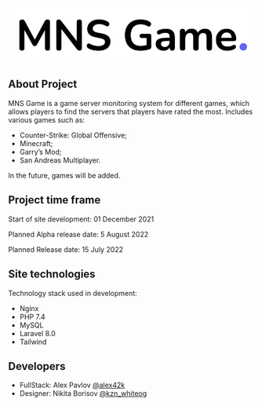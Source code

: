 <p align="center">
  <img src="https://github.com/4haz2k/GSMS/blob/5f1c4eac7e3316cb409d2e285ecf56418c3fc89a/project_logo.png"/>
</p>

## About Project

MNS Game is a game server monitoring system for different games, which allows players to find the servers that players have rated the most. Includes various games such as:

- Counter-Strike: Global Offensive;
- Minecraft;
- Garry’s Mod;
- San Andreas Multiplayer.

In the future, games will be added.

## Project time frame

Start of site development: 01 December 2021

Planned Alpha release date: 5 August 2022

Planned Release date: 15 July 2022

## Site technologies

Technology stack used in development:

- Nginx
- PHP 7.4
- MySQL
- Laravel 8.0
- Tailwind

## Developers

- FullStack: Alex Pavlov [@alex42k](https://t.me/alex42k)
- Designer: Nikita Borisov [@kzn_whiteog](https://t.me/kzn_whiteog)
